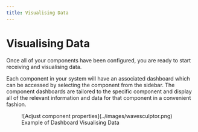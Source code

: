 ```yaml
---
title: Visualising Data
---
```


# Visualising Data

Once all of your components have been configured, you are ready to start receiving and visualising data.

Each component in your system will have an associated dashboard which can be accessed by selecting the component from the sidebar. The component dashboards are tailored to the specific component and display all of the relevant information and data for that component in a convenient fashion.

<figure markdown>
![Adjust component properties](../images/wavesculptor.png)
<figcaption>Example of Dashboard Visualising Data</figcaption>
</figure>